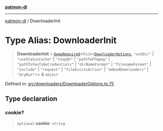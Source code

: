 [**patreon-dl**](../README.md)

***

[patreon-dl](../README.md) / DownloaderInit

# Type Alias: DownloaderInit

> **DownloaderInit** = [`DeepRequired`](DeepRequired.md)\<`Pick`\<[`DownloaderOptions`](../interfaces/DownloaderOptions.md), `"outDir"` \| `"useStatusCache"` \| `"stopOn"` \| `"pathToFFmpeg"` \| `"pathToYouTubeCredentials"` \| `"dirNameFormat"` \| `"filenameFormat"` \| `"include"` \| `"request"` \| `"fileExistsAction"` \| `"embedDownloaders"` \| `"dryRun"`\>\> & `object`

Defined in: [src/downloaders/DownloaderOptions.ts:75](https://github.com/patrickkfkan/patreon-dl/blob/faebc79e7105b755ed4bb91829b93f102ad3b38c/src/downloaders/DownloaderOptions.ts#L75)

## Type declaration

### cookie?

> `optional` **cookie**: `string`
